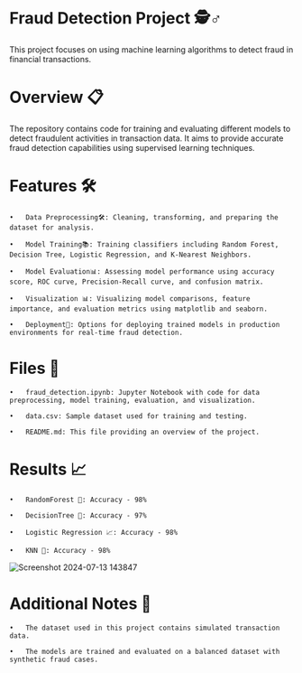 # Fraud Detection Project 🕵️♂️
This project focuses on using machine learning algorithms to detect fraud in financial transactions.
# Overview  📋
 The repository contains code for training and evaluating different models to detect fraudulent activities in transaction data. It aims to provide accurate fraud detection capabilities using supervised learning techniques.
# Features 🛠️
    •	Data Preprocessing🛠️: Cleaning, transforming, and preparing the dataset for analysis.
    
    •	Model Training📚: Training classifiers including Random Forest, Decision Tree, Logistic Regression, and K-Nearest Neighbors.
    
    •	Model Evaluation📊: Assessing model performance using accuracy score, ROC curve, Precision-Recall curve, and confusion matrix.
    
    •	Visualization 📊: Visualizing model comparisons, feature importance, and evaluation metrics using matplotlib and seaborn.
    
    •	Deployment🚀: Options for deploying trained models in production environments for real-time fraud detection.
# Files 📁
    •	fraud_detection.ipynb: Jupyter Notebook with code for data preprocessing, model training, evaluation, and visualization.
    
    •	data.csv: Sample dataset used for training and testing.
    
    •	README.md: This file providing an overview of the project.
# Results 📈
    
    •	RandomForest 🌲: Accuracy - 98%
    
    •	DecisionTree 🌳: Accuracy - 97%
    
    •	Logistic Regression 📈: Accuracy - 98%
    
    •	KNN 📏: Accuracy - 98%
   ![Screenshot 2024-07-13 143847](https://github.com/user-attachments/assets/e6ad65a8-53f7-4df8-b934-866f51a40367)
      
# Additional Notes 📝
    
    •	The dataset used in this project contains simulated transaction data.
    
    •	The models are trained and evaluated on a balanced dataset with synthetic fraud cases.


